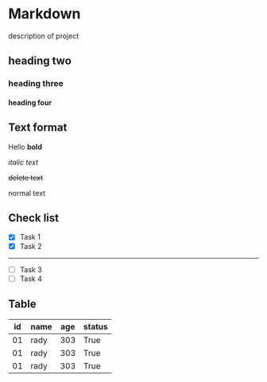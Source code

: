  # Markdown  
 description of project
 ## heading two
 ### heading three
 #### heading four

 ## Text format

 Hello **bold**

 *italic text*

 ~~delete text~~

 normal text

 ## Check list
 - [x] Task 1
 - [x] Task 2
 ---
 - [ ] Task 3
 - [ ] Task 4

 ## Table
 |id | name | age | status |
 |---|------|-----|--------|
 |01 | rady | 303 | True   |
 |01 | rady | 303 | True   |
 |01 | rady | 303 | True   |